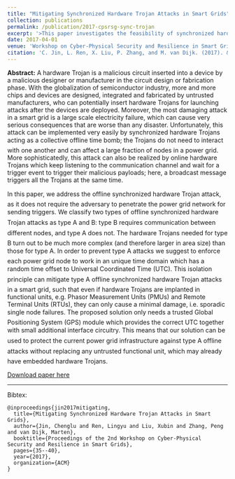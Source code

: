```yaml
---
title: "Mitigating Synchronized Hardware Trojan Attacks in Smart Grids"
collection: publications
permalink: /publication/2017-cpsrsg-sync-trojan
excerpt: '>This paper investigates the feasibility of synchronized hardware Trojan attacks in smart grids. Based on our categorization of possible synchronized hardware Trojans, we proposed efficient and effective solutions to isolate nodes in the smart grids to convert synchronized attacks to sporadic failures.'
date: 2017-04-01
venue: 'Workshop on Cyber-Physical Security and Resilience in Smart Grids (CPSR-SG@CPSWeek)'
citation: 'C. Jin, L. Ren, X. Liu, P. Zhang, and M. van Dijk. (2017). &quot;Mitigating Synchronized Hardware Trojan Attacks in Smart Grids&quot; <i>Workshop on Cyber-Physical Security and Resilience in Smart Grids (CPSR-SG@CPSWeek)</i>.'
---
```


<b>Abstract:</b> A hardware Trojan is a malicious circuit inserted into a device by a malicious designer or manufacturer in the circuit design or fabrication phase. With the globalization of semiconductor industry, more and more chips and devices are designed, integrated and fabricated by untrusted manufacturers, who can potentially insert hardware Trojans for launching attacks after the devices are deployed. Moreover, the most damaging attack in a smart grid is a large scale electricity failure, which can cause very serious consequences that are worse than any disaster. Unfortunately, this attack can be implemented very easily by synchronized hardware Trojans acting as a collective offline time bomb; the Trojans do not need to interact with one another and can affect a large fraction of nodes in a power grid. More sophisticatedly, this attack can also be realized by online hardware Trojans which keep listening to the communication channel and wait for a trigger event to trigger their malicious payloads; here, a broadcast message triggers all the Trojans at the same time.

In this paper, we address the offline synchronized hardware Trojan attack, as it does not require the adversary to penetrate the power grid network for sending triggers. We classify two types of offline synchronized hardware Trojan attacks as type A and B: type B requires communication between different nodes, and type A does not. The hardware Trojans needed for type B turn out to be much more complex (and therefore larger in area size) than those for type A. In order to prevent type A attacks we suggest to enforce each power grid node to work in an unique time domain which has a random time offset to Universal Coordinated Time (UTC). This isolation principle can mitigate type A offline synchronized hardware Trojan attacks in a smart grid, such that even if hardware Trojans are implanted in functional units, e.g. Phasor Measurement Units (PMUs) and Remote Terminal Units (RTUs), they can only cause a minimal damage, i.e. sporadic single node failures. The proposed solution only needs a trusted Global Positioning System (GPS) module which provides the correct UTC together with small additional interface circuitry. This means that our solution can be used to protect the current power grid infrastructure against type
A offline attacks without replacing any untrusted functional unit, which may already have embedded hardware Trojans.

[Download paper here](http://dl.acm.org/citation.cfm?id=3055394)

---

Bibtex:

```
@inproceedings{jin2017mitigating,
  title={Mitigating Synchronized Hardware Trojan Attacks in Smart Grids},
  author={Jin, Chenglu and Ren, Lingyu and Liu, Xubin and Zhang, Peng and van Dijk, Marten},
  booktitle={Proceedings of the 2nd Workshop on Cyber-Physical Security and Resilience in Smart Grids},
  pages={35--40},
  year={2017},
  organization={ACM}
}
```
